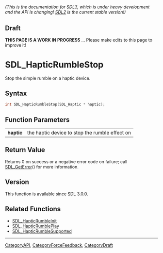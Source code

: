 ###### (This is the documentation for SDL3, which is under heavy development and the API is changing! [SDL2](https://wiki.libsdl.org/SDL2/) is the current stable version!)

## Draft

**THIS PAGE IS A WORK IN PROGRESS** ... Please make edits to this page to improve it!
# SDL_HapticRumbleStop

Stop the simple rumble on a haptic device.

## Syntax

```c
int SDL_HapticRumbleStop(SDL_Haptic * haptic);

```

## Function Parameters

|                |                                                |
| -------------- | ---------------------------------------------- |
| **haptic**     | the haptic device to stop the rumble effect on |

## Return Value

Returns 0 on success or a negative error code on failure; call
[SDL_GetError](SDL_GetError.md)() for more information.

## Version

This function is available since SDL 3.0.0.

## Related Functions

* [SDL_HapticRumbleInit](SDL_HapticRumbleInit.md)
* [SDL_HapticRumblePlay](SDL_HapticRumblePlay.md)
* [SDL_HapticRumbleSupported](SDL_HapticRumbleSupported.md)

----
[CategoryAPI](CategoryAPI.md), [CategoryForceFeedback](CategoryForceFeedback.md), [CategoryDraft](CategoryDraft.md)
